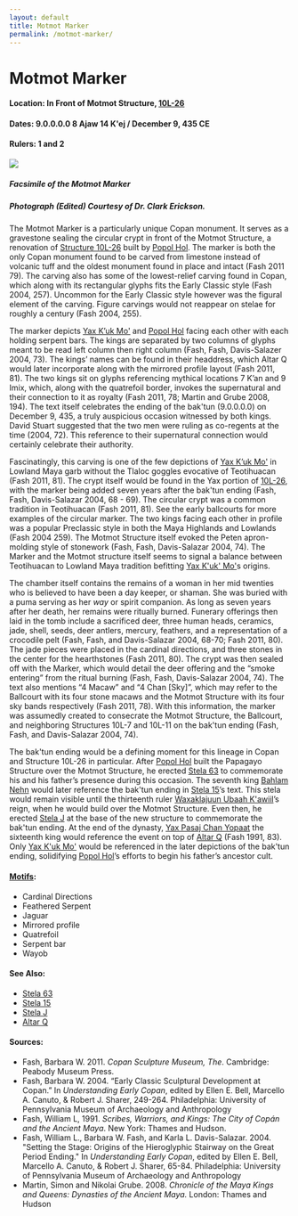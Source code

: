 ```yaml
---
layout: default
title: Motmot Marker
permalink: /motmot-marker/
---
```


# Motmot Marker

#### <strong>Location:</strong> In Front of Motmot Structure, <a href="{{site.baseurl}}/structure-26/">10L-26</a>
#### <strong>Dates:</strong> 9.0.0.0.0 8 Ajaw 14 K'ej / December 9, 435 CE
#### <strong>Rulers:</strong> 1 and 2

<img src="{{site.baseurl}}/images/motmot-erickson.jpg">

##### <strong><em>Facsimile of the Motmot Marker</em></strong>

##### <em>Photograph (Edited) Courtesy of Dr. Clark Erickson.</em>

The Motmot Marker is a particularly unique Copan monument. It serves as a gravestone sealing the circular crypt in front of the Motmot Structure, a renovation of <a href="{{site.baseurl}}/structure-26">Structure 10L-26</a> built by <a href="{{site.baseurl}}/popol-hol">Popol Hol</a>. The marker is both the only Copan monument found to be carved from limestone instead of volcanic tuff and the oldest monument found in place and intact (Fash 2011 79). The carving also has some of the lowest-relief carving found in Copan, which along with its rectangular glyphs fits the Early Classic style (Fash 2004, 257). Uncommon for the Early Classic style however was the figural element of the carving. Figure carvings would not reappear on stelae for roughly a century (Fash 2004, 255).

The marker depicts <a href="{{site.baseurl}}/yax-kuk-mo">Yax K’uk Mo'</a> and <a href="{{site.baseurl}}/popol-hol">Popol Hol</a> facing each other with each holding serpent bars. The kings are separated by two columns of glyphs meant to be read left column then right column (Fash, Fash, Davis-Salazer 2004, 73). The kings’ names can be found in their headdress, which Altar Q would later incorporate along with the mirrored profile layout (Fash 2011, 81). The two kings sit on glyphs referencing mythical locations 7 K’an and 9 Imix, which, along with the quatrefoil border, invokes the supernatural and their connection to it as royalty (Fash 2011, 78; Martin and Grube 2008, 194). The text itself celebrates the ending of the bak'tun (9.0.0.0.0) on December 9, 435, a truly auspicious occasion witnessed by both kings. David Stuart suggested that the two men were ruling as co-regents at the time (2004, 72). This reference to their supernatural connection would certainly celebrate their authority.

Fascinatingly, this carving is one of the few depictions of <a href="{{site.baseurl}}/yax-kuk-mo">Yax K’uk Mo'</a> in Lowland Maya garb without the Tlaloc goggles evocative of Teotihuacan (Fash 2011, 81). The crypt itself would be found in the Yax portion of <a href="{{site.baseurl}}/structure-26">10L-26</a>, with the marker being added seven years after the bak'tun ending (Fash, Fash, Davis-Salazar 2004, 68 - 69). The circular crypt was a common tradition in Teotihuacan (Fash 2011, 81). See the early ballcourts for more examples of the circular marker. The two kings facing each other in profile was a popular Preclassic style in both the Maya Highlands and Lowlands (Fash 2004 259). The Motmot Structure itself evoked the Peten apron-molding style of stonework (Fash, Fash, Davis-Salazar 2004, 74). The Marker and the Motmot structure itself seems to signal a balance between Teotihuacan to Lowland Maya tradition befitting <a href="{{site.baseurl}}/yax-kuk-mo">Yax K'uk' Mo'</a>s origins.

The chamber itself contains the remains of a woman in her mid twenties who is believed to have been a day keeper, or shaman. She was buried with a puma serving as her <em>way</em> or spirit companion. As long as seven years after her death, her remains were ritually burned.  Funerary offerings then laid in the tomb include a sacrificed deer, three human heads, ceramics, jade, shell, seeds, deer antlers, mercury, feathers, and a representation of a crocodile pelt (Fash, Fash, and Davis-Salazar 2004, 68-70; Fash 2011, 80). The jade pieces were placed in the cardinal directions, and three stones in the center for the hearthstones  (Fash 2011, 80). The crypt was then sealed off with the Marker, which would detail the deer offering and the “smoke entering” from the ritual burning (Fash, Fash, Davis-Salazar 2004, 74). The text also mentions “4 Macaw” and “4 Chan [Sky]”, which may refer to the Ballcourt with its four stone macaws and the Motmot Structure with its four sky bands respectively (Fash 2011, 78). With this information, the marker was assumedly created to consecrate the Motmot Structure, the Ballcourt, and neighboring Structures 10L-7 and 10L-11 on the bak'tun ending (Fash, Fash, and Davis-Salazar 2004, 74).

The bak'tun ending would be a defining moment for this lineage in Copan and Structure 10L-26 in particular. After <a href="{{site.baseurl}}/popol-hol">Popol Hol</a> built the Papagayo Structure over the Motmot Structure, he erected <a href="{{site.baseurl}}/stela-63">Stela 63</a> to commemorate his and his father’s presence during this occasion. The seventh king <a href="{{site.baseurl}}/bahlam-nehn">Bahlam Nehn</a> would later reference the bak'tun ending in <a href="{{site.baseurl}}/stela-15">Stela 15</a>’s text. This stela would remain visible until the thirteenth ruler <a href="{{site.baseurl}}/waxaklajuun-ubaah-kawiil">Waxaklajuun Ubaah K'awiil</a>’s reign, when he would build over the Motmot Structure. Even then, he erected <a href="{{site.baseurl}}/stela-j">Stela J</a> at the base of the new structure to commemorate the bak'tun ending. At the end of the dynasty, <a href="{{site.baseurl}}/yax-pasaj-chan-yopaat">Yax Pasaj Chan Yopaat</a> the sixteenth king would reference the event on top of <a href="{{site.baseurl}}/altar-q">Altar Q</a> (Fash 1991, 83). Only <a href="{{site.baseurl}}/yax-kuk-mo">Yax K'uk Mo'</a> would be referenced in the later depictions of the bak'tun ending, solidifying <a href="{{site.baseurl}}/popol-hol">Popol Hol</a>’s efforts to begin his father’s ancestor cult.  

#### <strong><a href="{{site.baseurl}}/motif-glossary">Motifs</a>:</strong>
<ul>
<li>Cardinal Directions</li>
<li>Feathered Serpent</li>
<li>Jaguar</li>
<li>Mirrored profile</li>
<li>Quatrefoil</li>
<li>Serpent bar</li>
<li>Wayob</li>
</ul>

#### <strong>See Also:</strong>
<ul>
<li><a href="{{site.baseurl}}/stela-63">Stela 63</a></li>
<li><a href="{{site.baseurl}}/stela-15">Stela 15</a></li>
<li><a href="{{site.baseurl}}/stela-j">Stela J</a></li>
<li><a href="{{site.baseurl}}/altar-q">Altar Q</a></li>
</ul>

#### <strong>Sources:</strong>
<ul>
<li>Fash, Barbara W. 2011. <cite>Copan Sculpture Museum, The</cite>. Cambridge:
    Peabody Museum Press.</li>
<li>Fash, Barbara W. 2004. “Early Classic Sculptural Development at Copan.” In <cite>Understanding Early Copan</cite>, edited by Ellen E. Bell, Marcello A. Canuto, & Robert J. Sharer, 249-264. Philadelphia: University of Pennsylvania Museum of Archaeology and Anthropology</li>
<li>Fash, William L, 1991. <cite>Scribes, Warriors, and Kings: The City of Copán and the Ancient Maya</cite>. New York: Thames and Hudson.</li>
<li>Fash, William L., Barbara W. Fash, and Karla L. Davis-Salazar. 2004.
    "Setting the Stage: Origins of the Hieroglyphic Stairway on the Great Period Ending." In <cite>Understanding Early Copan</cite>, edited by Ellen E. Bell, Marcello A. Canuto, & Robert J. Sharer, 65-84. Philadelphia: University of Pennsylvania Museum of Archaeology and Anthropology</li>
<li>Martin, Simon and Nikolai Grube. 2008. <cite>Chronicle of the Maya Kings and Queens: Dynasties of the Ancient Maya.</cite> London: Thames and Hudson</li>
</ul>

<br>
